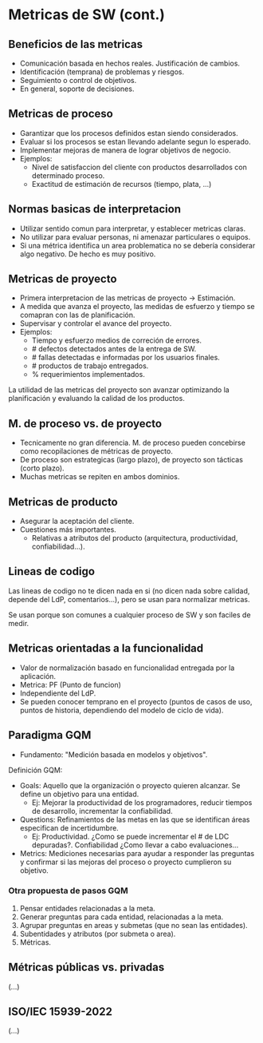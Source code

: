 # Metricas de SW (cont.)

## Beneficios de las metricas

+ Comunicación basada en hechos reales. Justificación de cambios.
+ Identificación (temprana) de problemas y riesgos.
+ Seguimiento o control de objetivos.
+ En general, soporte de decisiones.

## Metricas de proceso

+ Garantizar que los procesos definidos estan siendo considerados.
+ Evaluar si los procesos se estan llevando adelante segun lo esperado.
+ Implementar mejoras de manera de lograr objetivos de negocio.
+ Ejemplos:
    + Nivel de satisfaccion del cliente con productos desarrollados con determinado proceso.
    + Exactitud de estimación de recursos (tiempo, plata, ...)

## Normas basicas de interpretacion

+ Utilizar sentido comun para interpretar, y establecer metricas claras.
+ No utilizar para evaluar personas, ni amenazar particulares o equipos.
+ Si una métrica identifica un area problematica no se debería considerar algo negativo. De hecho es muy positivo.

## Metricas de proyecto

+ Primera interpretacion de las metricas de proyecto -> Estimación.
+ A medida que avanza el proyecto, las medidas de esfuerzo y tiempo se comapran con las de planificación.
+ Supervisar y controlar el avance del proyecto.
+ Ejemplos:
    + Tiempo y esfuerzo medios de correción de errores.
    + \# defectos detectados antes de la entrega de SW.
    + \# fallas detectadas e informadas por los usuarios finales.
    + \# productos de trabajo entregados.
    + % requerimientos implementados.

La utilidad de las metricas del proyecto son avanzar optimizando la planificación y evaluando la calidad de los productos.

## M. de proceso vs. de proyecto

+ Tecnicamente no gran diferencia. M. de proceso pueden concebirse como recopilaciones de métricas de proyecto.
+ De proceso son estrategicas (largo plazo), de proyecto son tácticas (corto plazo).
+ Muchas metricas se repiten en ambos dominios.

## Metricas de producto

+ Asegurar la aceptación del cliente.
+ Cuestiones más importantes.
    + Relativas a atributos del producto (arquitectura, productividad, confiabilidad...).

## Lineas de codigo

Las lineas de codigo no te dicen nada en si (no dicen nada sobre calidad, depende del LdP, comentarios...), pero se usan para normalizar metricas.

Se usan porque son comunes a cualquier proceso de SW y son faciles de medir.

## Metricas orientadas a la funcionalidad

+ Valor de normalización basado en funcionalidad entregada por la aplicación.
+ Metrica: PF (Punto de funcion)
+ Independiente del LdP.
+ Se pueden conocer temprano en el proyecto (puntos de casos de uso, puntos de historia, dependiendo del modelo de ciclo de vida).

## Paradigma GQM

+ Fundamento: "Medición basada en modelos y objetivos".

Definición GQM:

+ Goals: Aquello que la organización o proyecto quieren alcanzar. Se define un objetivo para una entidad.
    + Ej: Mejorar la productividad de los programadores, reducir tiempos de desarrollo, incrementar la confiabilidad.
+ Questions: Refinamientos de las metas en las que se identifican áreas especifican de incertidumbre.
    + Ej: Productividad. ¿Como se puede incrementar el # de LDC depuradas?. Confiabilidad ¿Como llevar a cabo evaluaciones...
+ Metrics: Mediciones necesarias para ayudar a responder las preguntas y confirmar si las mejoras del proceso o proyecto cumplieron su objetivo.

### Otra propuesta de pasos GQM

1. Pensar entidades relacionadas a la meta.
2. Generar preguntas para cada entidad, relacionadas a la meta.
3. Agrupar preguntas en areas y submetas (que no sean las entidades).
4. Subentidades y atributos (por submeta o area).
5. Métricas.

## Métricas públicas vs. privadas

(...)

## ISO/IEC 15939-2022

(...)

